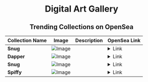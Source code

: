 <div align="center">

# Digital Art Gallery

## Trending Collections on OpenSea

| Collection Name                       | Image                                                                                     | Description                       | OpenSea Link                                                                                          |
|---------------------------------------|-------------------------------------------------------------------------------------------|-----------------------------------|--------------------------------------------------------------------------------------------------------|
| **Snug** | ![Image](https://i.seadn.io/s/raw/files/ee281448d7f8e281bb8ef061e8d7d816.jpg?w=500&auto=format?w=200&auto=format) |  | <details><summary>Link</summary>[Snug](https://opensea.io/collection/snug-344)</details> |
| **Dapper** | ![Image](https://i.seadn.io/s/raw/files/71920c17efcd4a06747f9a75e2816d0d.jpg?w=500&auto=format?w=200&auto=format) |  | <details><summary>Link</summary>[Dapper](https://opensea.io/collection/dapper-791)</details> |
| **Snug** | ![Image](https://i.seadn.io/s/raw/files/ee281448d7f8e281bb8ef061e8d7d816.jpg?w=500&auto=format?w=200&auto=format) |  | <details><summary>Link</summary>[Snug](https://opensea.io/collection/snug-343)</details> |
| **Spiffy** | ![Image](https://i.seadn.io/s/raw/files/2abc44aa9cd171f1a137caf92b2c0852.jpg?w=500&auto=format?w=200&auto=format) |  | <details><summary>Link</summary>[Spiffy](https://opensea.io/collection/spiffy-751)</details> |

</div>